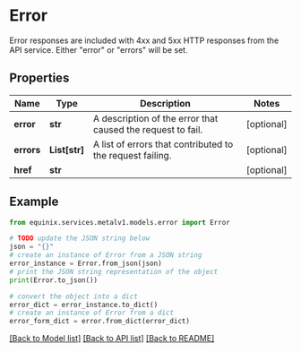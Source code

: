 # Error

Error responses are included with 4xx and 5xx HTTP responses from the API service. Either \"error\" or \"errors\" will be set.

## Properties

Name | Type | Description | Notes
------------ | ------------- | ------------- | -------------
**error** | **str** | A description of the error that caused the request to fail. | [optional] 
**errors** | **List[str]** | A list of errors that contributed to the request failing. | [optional] 
**href** | **str** |  | [optional] 

## Example

```python
from equinix.services.metalv1.models.error import Error

# TODO update the JSON string below
json = "{}"
# create an instance of Error from a JSON string
error_instance = Error.from_json(json)
# print the JSON string representation of the object
print(Error.to_json())

# convert the object into a dict
error_dict = error_instance.to_dict()
# create an instance of Error from a dict
error_form_dict = error.from_dict(error_dict)
```
[[Back to Model list]](../README.md#documentation-for-models) [[Back to API list]](../README.md#documentation-for-api-endpoints) [[Back to README]](../README.md)


